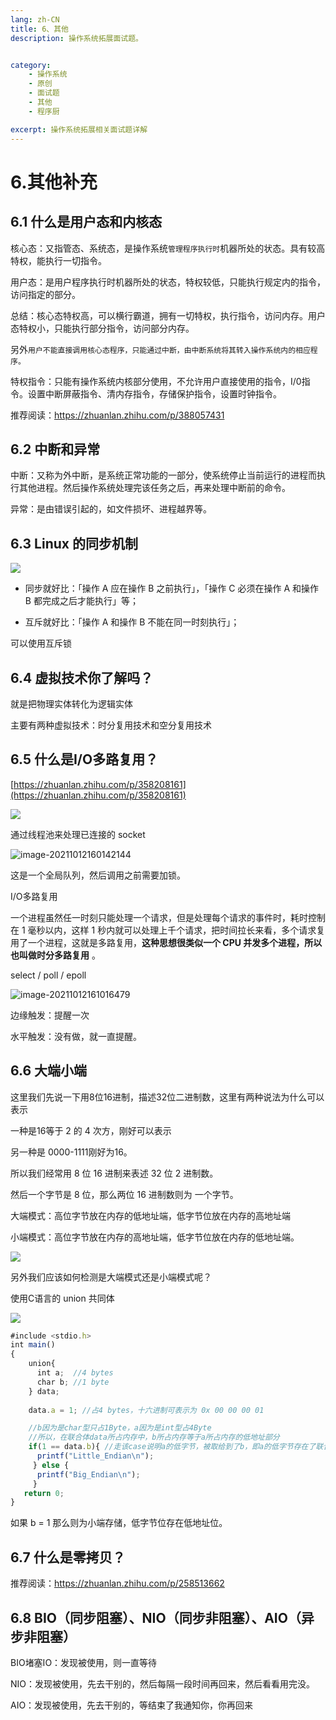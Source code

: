 ```yaml
---
lang: zh-CN
title: 6、其他
description: 操作系统拓展面试题。


category: 
    - 操作系统
    - 原创
    - 面试题
    - 其他
    - 程序厨

excerpt: 操作系统拓展相关面试题详解
---
```




# 6.其他补充

<p id="用户和内核"></p>


## 6.1 什么是用户态和内核态 

核心态：又指管态、系统态，是操作系统`管理程序执行时`机器所处的状态。具有较高特权，能执行一切指令。

用户态：是用户程序执行时机器所处的状态，特权较低，只能执行规定内的指令，访问指定的部分。

总结：核心态特权高，可以横行霸道，拥有一切特权，执行指令，访问内存。用户态特权小，只能执行部分指令，访问部分内存。

另外`用户不能直接调用核心态程序，只能通过中断，由中断系统将其转入操作系统内的相应程序。`

特权指令：只能有操作系统内核部分使用，不允许用户直接使用的指令，I/0指令。设置中断屏蔽指令、清内存指令，存储保护指令，设置时钟指令。

推荐阅读：https://zhuanlan.zhihu.com/p/388057431

<p id="中断和异常"></p>


## 6.2 中断和异常

中断：又称为外中断，是系统正常功能的一部分，使系统停止当前运行的进程而执行其他进程。然后操作系统处理完该任务之后，再来处理中断前的命令。

异常：是由错误引起的，如文件损坏、进程越界等。

<p id="同步机制"></p>


## 6.3 Linux 的同步机制

![](https://chengxuchu-1301103198.cos.ap-beijing.myqcloud.com/Photo/202304221635338.png)

- 同步就好比：「操作 A 应在操作 B 之前执行」，「操作 C 必须在操作 A 和操作 B 都完成之后才能执行」等；

- 互斥就好比：「操作 A 和操作 B 不能在同一时刻执行」；

可以使用互斥锁

<p id="虚拟技术"></p>


## 6.4 虚拟技术你了解吗？

就是把物理实体转化为逻辑实体 

主要有两种虚拟技术：时分复用技术和空分复用技术

<p id="IO多路复用"></p>


## 6.5 什么是I/O多路复用？

[https://zhuanlan.zhihu.com/p/358208161](https://zhuanlan.zhihu.com/p/358208161)

![](https://chengxuchu-1301103198.cos.ap-beijing.myqcloud.com/Photo/202304221635711.png)

通过线程池来处理已连接的 socket

![image-20211012160142144](https://chengxuchu-1301103198.cos.ap-beijing.myqcloud.com/Photo/202304221635892.png)

这是一个全局队列，然后调用之前需要加锁。

I/O多路复用

一个进程虽然任一时刻只能处理一个请求，但是处理每个请求的事件时，耗时控制在 1 毫秒以内，这样 1 秒内就可以处理上千个请求，把时间拉长来看，多个请求复用了一个进程，这就是多路复用，**这种思想很类似一个 CPU 并发多个进程，所以也叫做时分多路复用** 。

select / poll / epoll 

![image-20211012161016479](https://chengxuchu-1301103198.cos.ap-beijing.myqcloud.com/Photo/202304221635355.png)

边缘触发：提醒一次

水平触发：没有做，就一直提醒。

<p id="大端小端"></p>


## 6.6 大端小端

这里我们先说一下用8位16进制，描述32位二进制数，这里有两种说法为什么可以表示

一种是16等于 2 的 4 次方，刚好可以表示

另一种是 0000-1111刚好为16。

所以我们经常用 8 位 16 进制来表述 32 位 2 进制数。

然后一个字节是 8 位，那么两位 16 进制数则为 一个字节。

大端模式：高位字节放在内存的低地址端，低字节位放在内存的高地址端

小端模式：高位字节放在内存的高地址端，低字节位放在内存的低地址端。

![](https://chengxuchu-1301103198.cos.ap-beijing.myqcloud.com/Photo/202304221635538.png)

另外我们应该如何检测是大端模式还是小端模式呢？

使用C语言的 union 共同体

![](https://chengxuchu-1301103198.cos.ap-beijing.myqcloud.com/Photo/202304221635607.png)

```JavaScript
#include <stdio.h>
int main()
{
    union{
      int a;  //4 bytes
      char b; //1 byte
    } data;
  
    data.a = 1; //占4 bytes，十六进制可表示为 0x 00 00 00 01

    //b因为是char型只占1Byte，a因为是int型占4Byte
    //所以，在联合体data所占内存中，b所占内存等于a所占内存的低地址部分 
    if(1 == data.b){ //走该case说明a的低字节，被取给到了b，即a的低字节存在了联合体所占内存的(起始)低地址，符合小端模式特征
      printf("Little_Endian\n");
     } else {
      printf("Big_Endian\n");
     }
   return 0;
}
```


如果 b = 1 那么则为小端存储，低字节位存在低地址位。

<p id="零拷贝"></p>

## 6.7 什么是零拷贝？

推荐阅读：https://zhuanlan.zhihu.com/p/258513662

<p id="BNA"></p>


## 6.8 BIO（同步阻塞）、NIO（同步非阻塞）、AIO（异步非阻塞）

BIO堵塞IO：发现被使用，则一直等待

NIO：发现被使用，先去干别的，然后每隔一段时间再回来，然后看看用完没。

AIO：发现被使用，先去干别的，等结束了我通知你，你再回来



